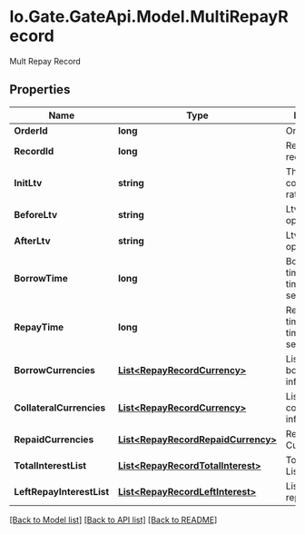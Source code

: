 
# Io.Gate.GateApi.Model.MultiRepayRecord

Mult Repay Record

## Properties

Name | Type | Description | Notes
------------ | ------------- | ------------- | -------------
**OrderId** | **long** | Order ID | [optional] 
**RecordId** | **long** | Repayment record ID | [optional] 
**InitLtv** | **string** | The initial collateralization rate | [optional] 
**BeforeLtv** | **string** | Ltv before the operation | [optional] 
**AfterLtv** | **string** | Ltv after the operation | [optional] 
**BorrowTime** | **long** | Borrowing time, timestamp in seconds. | [optional] 
**RepayTime** | **long** | Repayment time, timestamp in seconds. | [optional] 
**BorrowCurrencies** | [**List&lt;RepayRecordCurrency&gt;**](RepayRecordCurrency.md) | List of borrowing information | [optional] 
**CollateralCurrencies** | [**List&lt;RepayRecordCurrency&gt;**](RepayRecordCurrency.md) | List of collateral information | [optional] 
**RepaidCurrencies** | [**List&lt;RepayRecordRepaidCurrency&gt;**](RepayRecordRepaidCurrency.md) | Repay Currency List | [optional] 
**TotalInterestList** | [**List&lt;RepayRecordTotalInterest&gt;**](RepayRecordTotalInterest.md) | Total Interest List | [optional] 
**LeftRepayInterestList** | [**List&lt;RepayRecordLeftInterest&gt;**](RepayRecordLeftInterest.md) | List of left repay interest | [optional] 

[[Back to Model list]](../README.md#documentation-for-models)
[[Back to API list]](../README.md#documentation-for-api-endpoints)
[[Back to README]](../README.md)
